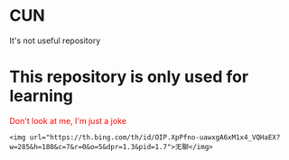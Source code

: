 # CUN
It's not useful repository

<h1>This repository is only used for learning</h1>
<div>
    <p style="color:red">Don't look at me, I'm just a joke</p>


    <img url="https://th.bing.com/th/id/OIP.XpPfno-uawxgA6xM1x4_VQHaEX?w=285&h=180&c=7&r=0&o=5&dpr=1.3&pid=1.7">无聊</img>
</div>
